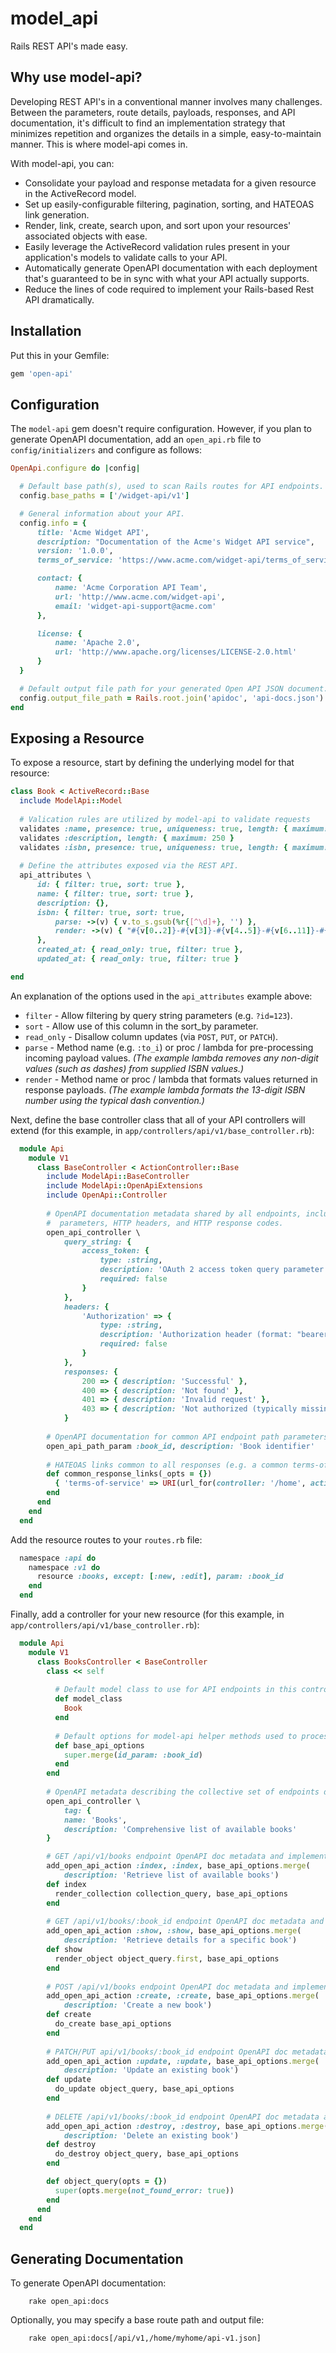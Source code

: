 # model_api
Rails REST API's made easy.

## Why use model-api?
Developing REST API's in a conventional manner involves many challenges.  Between the parameters,
 route details, payloads, responses, and API documentation, it's difficult to find an implementation
 strategy that minimizes repetition and organizes the details in a simple, easy-to-maintain manner.
 This is where model-api comes in.
   
 With model-api, you can:
  * Consolidate your payload and response metadata for a given resource in the ActiveRecord model.
  * Set up easily-configurable filtering, pagination, sorting, and HATEOAS link generation.
  * Render, link, create, search upon, and sort upon your resources' associated objects with ease.
  * Easily leverage the ActiveRecord validation rules present in your application's models to
    validate calls to your API.
  * Automatically generate OpenAPI documentation with each deployment that's guaranteed to be in
    sync with what your API actually supports.
  * Reduce the lines of code required to implement your Rails-based Rest API dramatically.

## Installation
 
Put this in your Gemfile:

``` ruby
gem 'open-api'
```

## Configuration

The `model-api` gem doesn't require configuration.  However, if you plan to generate OpenAPI
 documentation, add an `open_api.rb` file to `config/initializers` and configure as follows:

``` ruby
OpenApi.configure do |config|

  # Default base path(s), used to scan Rails routes for API endpoints.
  config.base_paths = ['/widget-api/v1']

  # General information about your API.
  config.info = {
      title: 'Acme Widget API',
      description: "Documentation of the Acme's Widget API service",
      version: '1.0.0',
      terms_of_service: 'https://www.acme.com/widget-api/terms_of_service',

      contact: {
          name: 'Acme Corporation API Team',
          url: 'http://www.acme.com/widget-api',
          email: 'widget-api-support@acme.com'
      },

      license: {
          name: 'Apache 2.0',
          url: 'http://www.apache.org/licenses/LICENSE-2.0.html'
      }
  }

  # Default output file path for your generated Open API JSON document.
  config.output_file_path = Rails.root.join('apidoc', 'api-docs.json')
end
```

## Exposing a Resource

To expose a resource, start by defining the underlying model for that resource: 
``` ruby
class Book < ActiveRecord::Base
  include ModelApi::Model
  
  # Valication rules are utilized by model-api to validate requests
  validates :name, presence: true, uniqueness: true, length: { maximum: 50 }
  validates :description, length: { maximum: 250 }
  validates :isbn, presence: true, uniqueness: true, length: { maximum: 13 }
  
  # Define the attributes exposed via the REST API.
  api_attributes \
      id: { filter: true, sort: true },
      name: { filter: true, sort: true },
      description: {},
      isbn: { filter: true, sort: true,
          parse: ->(v) { v.to_s.gsub(%r{[^\d]+}, '') },
          render: ->(v) { "#{v[0..2]}-#{v[3]}-#{v[4..5]}-#{v[6..11]}-#{v[12..-1]}" }
      },
      created_at: { read_only: true, filter: true },
      updated_at: { read_only: true, filter: true }

end
```
An explanation of the options used in the `api_attributes` example above:
* `filter` - Allow filtering by query string parameters (e.g. `?id=123`).
* `sort` - Allow use of this column in the sort_by parameter.
* `read_only` - Disallow column updates (via `POST`, `PUT`, or `PATCH`).
* `parse` - Method name (e.g. `:to_i`) or proc / lambda for pre-processing incoming payload values.
  *(The example lambda removes any non-digit values (such as dashes) from supplied ISBN values.)*
* `render` - Method name or proc / lambda that formats values returned in response payloads.
  *(The example lambda formats the 13-digit ISBN number using the typical dash convention.)*
 
Next, define the base controller class that all of your API controllers will extend 
(for this example, in `app/controllers/api/v1/base_controller.rb`):
```ruby
  module Api
    module V1
      class BaseController < ActionController::Base
        include ModelApi::BaseController
        include ModelApi::OpenApiExtensions
        include OpenApi::Controller
        
        # OpenAPI documentation metadata shared by all endpoints, including common query string
        #  parameters, HTTP headers, and HTTP response codes.
        open_api_controller \
            query_string: {
                access_token: {
                    type: :string,
                    description: 'OAuth 2 access token query parameter',
                    required: false
                }
            },
            headers: {
                'Authorization' => {
                    type: :string,
                    description: 'Authorization header (format: "bearer &lt;access token&gt;")',
                    required: false
                }
            },
            responses: {
                200 => { description: 'Successful' },
                400 => { description: 'Not found' },
                401 => { description: 'Invalid request' },
                403 => { description: 'Not authorized (typically missing / invalid access token)' }
            }
        
        # OpenAPI documentation for common API endpoint path parameters
        open_api_path_param :book_id, description: 'Book identifier'
        
        # HATEOAS links common to all responses (e.g. a common terms-of-service link)
        def common_response_links(_opts = {})
          { 'terms-of-service' => URI(url_for(controller: '/home', action: :terms_of_service)) }
        end
      end
    end
  end
```

Add the resource routes to your `routes.rb` file:
```ruby
  namespace :api do
    namespace :v1 do
      resource :books, except: [:new, :edit], param: :book_id
    end
  end
```

Finally, add a controller for your new resource (for this example, in
`app/controllers/api/v1/base_controller.rb`): 
```ruby
  module Api
    module V1
      class BooksController < BaseController
        class << self
        
          # Default model class to use for API endpoints in this controller
          def model_class
            Book
          end
          
          # Default options for model-api helper methods used to process requests to endpoints 
          def base_api_options
            super.merge(id_param: :book_id)
          end
        end
        
        # OpenAPI metadata describing the collective set of endpoints defined in this controller 
        open_api_controller \
            tag: {
            name: 'Books',
            description: 'Comprehensive list of available books'
        }

        # GET /api/v1/books endpoint OpenAPI doc metadata and implementation
        add_open_api_action :index, :index, base_api_options.merge(
            description: 'Retrieve list of available books')
        def index
          render_collection collection_query, base_api_options
        end
        
        # GET /api/v1/books/:book_id endpoint OpenAPI doc metadata and implementation
        add_open_api_action :show, :show, base_api_options.merge(
            description: 'Retrieve details for a specific book')
        def show
          render_object object_query.first, base_api_options
        end
        
        # POST /api/v1/books endpoint OpenAPI doc metadata and implementation
        add_open_api_action :create, :create, base_api_options.merge(
            description: 'Create a new book')
        def create
          do_create base_api_options
        end
        
        # PATCH/PUT api/v1/books/:book_id endpoint OpenAPI doc metadata and implementation
        add_open_api_action :update, :update, base_api_options.merge(
            description: 'Update an existing book')
        def update
          do_update object_query, base_api_options
        end
        
        # DELETE /api/v1/books/:book_id endpoint OpenAPI doc metadata and implementation
        add_open_api_action :destroy, :destroy, base_api_options.merge(
            description: 'Delete an existing book')
        def destroy
          do_destroy object_query, base_api_options
        end

        def object_query(opts = {})
          super(opts.merge(not_found_error: true))
        end
      end
    end
  end
```

## Generating Documentation

To generate OpenAPI documentation:
```
    rake open_api:docs
```

Optionally, you may specify a base route path and output file:
```
    rake open_api:docs[/api/v1,/home/myhome/api-v1.json]
```
